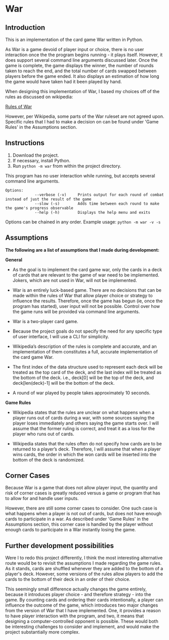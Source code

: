 # War

## Introduction

This is an implementation of the card game War written in Python. 

As War is a game devoid of player input or choice, there is no user interaction once the the program begins running - it plays itself. However, it does support several command line arguments discussed later. Once the game is complete, the game displays the winner, the number of rounds taken to reach the end, and the total number of cards swapped between players before the game ended. It also displays an estimation of how long the game would have taken had it been played by hand. 

When designing this implementation of War, I based my choices off of the rules as discussed on wikipedia:

[Rules of War](https://en.wikipedia.org/wiki/War_(card_game)#Gameplay)

However, per Wikipedia, some parts of the War ruleset are not agreed upon. Specific rules that I had to make a decision on can be found under 'Game Rules' in the Assumptions section.

## Instructions
1. Download the project.
2. If necessary, install Python.  
3. Run `python -m war` from within the project directory.

This program has no user interaction while running, but accepts several command line arguments.

    Options:    
                 --verbose (-v)     Prints output for each round of combat instead of just the result of the game
                 --slow (-s)        Adds time between each round to make the game's progress observable
                 --help (-h)        Displays the help menu and exits
    
Options can be chained in any order.
Example usage: `python -m war -v -s`
 
## Assumptions

**The following are a list of assumptions that I made during development:**

**General**
 
 - As the goal is to implement the card game war, only the cards in a deck of cards that are relevant to the game of war need to be implemented. Jokers, which are not used in War, will not be implemented. 
 
 - War is an entirely luck-based game. There are no decisions that can be made within the rules of War that allow player choice or strategy to influence the results. Therefore, once the game has begun (ie, once the program has started), user input will not be possible. Control over how the game runs will be provided via command line arguments.

 - War is a two-player card game.
 
 - Because the project goals do not specify the need for any specific type of user interface, I will use a CLI for simplicity. 
  
 - Wikipedia’s description of the rules is complete and accurate, and an implementation of them constitutes a full, accurate implementation of the card game War.
 
 - The first index of the data structure used to represent each deck will be treated as the top card of the deck, and the last index will be treated as the bottom of the deck. i.e., deck[0] will be the top of the deck, and deck[len(deck)-1] will be the bottom of the deck.

 - A round of war played by people takes approximately 10 seconds.

**Game Rules**

 - Wikipedia states that the rules are unclear on what happens when a player runs out of cards during a war, with some sources saying the player loses immediately and others saying the game starts over. I will assume that the former ruling is correct, and treat it as a loss for the player who runs out of cards.

 - Wikipedia states that the rules often do not specify how cards are to be returned to a player’s deck. Therefore, I will assume that when a player wins cards, the order in which the won cards will be inserted into the bottom of the deck is randomized.

## Corner Cases

Because War is a game that does not allow player input, the quantity and risk of corner cases is greatly reduced versus a game or program that has to allow for and handle user inputs.

However, there are still some corner cases to consider. One such case is what happens when a player is not out of cards, but does not have enough cards to participate in a war.
As described under 'Game Rules' in the Assumptions section, this corner case is handled by the player without enough cards to participate in a War instantly losing the game. 

## Further development possibilities 

Were I to redo this project differently, I think the most interesting alternative route would be to revisit the assumptions I made regarding the game rules. As it stands, cards are shuffled whenever they are added to the bottom of a player's deck. However, some versions of the rules allow players to add the cards to the bottom of their deck in an order of their choice.

This seemingly small difference actually changes the game entirely, because it introduces player choice - and therefore strategy - into the game. By counting cards and ordering their cards intentionally, a player can influence the outcome of the game, which introduces two major changes from the version of War that I have implemented. One, it provides a reason to have player interaction with the program, and two, it means that designing a computer-controlled opponent is possible. These would both be interesting challenges to consider and implement, and would make the project substantially more complex. 
